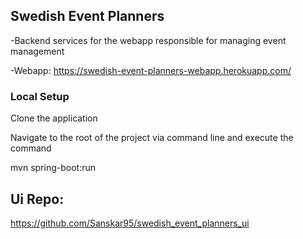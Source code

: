 ## Swedish Event Planners
-Backend services for the webapp responsible for managing event management

-Webapp: https://swedish-event-planners-webapp.herokuapp.com/


### Local Setup
Clone the application 

Navigate to the root of the project via command line and execute the command

mvn spring-boot:run

## Ui Repo:
https://github.com/Sanskar95/swedish_event_planners_ui
